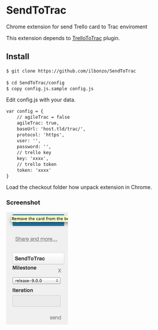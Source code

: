 SendToTrac
==========

Chrome extension for send Trello card to Trac enviroment

This extension depends to [TrelloToTrac](https://github.com/ilbonzo/TrelloToTrac) plugin.

## Install

    $ git clone https://github.com/ilbonzo/SendToTrac

    $ cd SendToTrac/config
    $ copy config.js.sample config.js

Edit config.js with your data.

    var config = {
        // agileTrac = false
        agileTrac: true,
        baseUrl: 'host.tld/trac/',
        protocol: 'https',
        user: '',
        password: '',
        // trello key
        key: 'xxxx',
        // trello token
        token: 'xxxx'
    }

Load the checkout folder how unpack extension in Chrome.


### Screenshot

![screenshot](https://raw.githubusercontent.com/ilbonzo/SendToTrac/master/images/screenshot.png)
